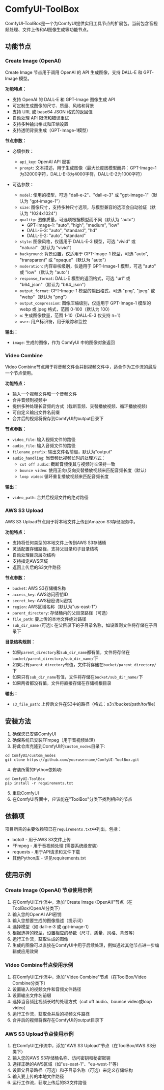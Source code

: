 # ComfyUI-ToolBox

ComfyUI-ToolBox是一个为ComfyUI提供实用工具节点的扩展包。当前包含音视频处理、文件上传和AI图像生成等功能节点。

## 功能节点

### Create Image (OpenAI)

Create Image 节点用于调用 OpenAI 的 API 生成图像，支持 DALL-E 和 GPT-Image 模型。

**功能特点：**
- 支持 OpenAI 的 DALL-E 和 GPT-Image 图像生成 API
- 可定制生成图像的尺寸、质量、风格和背景
- 支持 URL 或 base64 JSON 格式的返回值
- 自动处理 API 限流和错误重试
- 支持多种输出格式和压缩设置
- 支持透明背景生成（GPT-Image-1模型）

**节点参数：**
- 必填参数：
  - `api_key`: OpenAI API 密钥
  - `prompt`: 文本描述，用于生成图像（最大长度因模型而异：GPT-Image-1为32000字符，DALL-E-3为4000字符，DALL-E-2为1000字符）

- 可选参数：
  - `model`: 使用的模型，可选 "dall-e-2"、"dall-e-3" 或 "gpt-image-1"（默认为 "gpt-image-1"）
  - `size`: 图像尺寸，支持多种尺寸选项，与模型兼容的选项会自动验证（默认为 "1024x1024"）
  - `quality`: 图像质量，可选项根据模型而不同（默认为 "auto"）
    - GPT-Image-1: "auto", "high", "medium", "low"
    - DALL-E-3: "auto", "standard", "hd"
    - DALL-E-2: "auto", "standard"
  - `style`: 图像风格，仅适用于 DALL-E-3 模型，可选 "vivid" 或 "natural"（默认为 "vivid"）
  - `background`: 背景设置，仅适用于 GPT-Image-1 模型，可选 "auto", "transparent" 或 "opaque"（默认为 "auto"）
  - `moderation`: 内容审核级别，仅适用于 GPT-Image-1 模型，可选 "auto" 或 "low"（默认为 "auto"）
  - `response_format`: DALL-E 模型的返回格式，可选 "url" 或 "b64_json"（默认为 "b64_json"）
  - `output_format`: GPT-Image-1 模型的输出格式，可选 "png", "jpeg" 或 "webp"（默认为 "png"）
  - `output_compression`: 图像压缩级别，仅适用于 GPT-Image-1 模型的 webp 或 jpeg 格式，范围 0-100（默认为 100）
  - `n`: 生成图像数量，范围 1-10（DALL-E-3 仅支持 n=1）
  - `user`: 用户标识符，用于跟踪和监控

**输出：**
- `image`: 生成的图像，作为 ComfyUI 中的图像对象返回

### Video Combine

Video Combine节点用于将音频文件合并到视频文件中，适合作为工作流的最后一个节点使用。

**功能特点：**
- 输入一个视频文件和一个音频文件
- 合并音频到视频中
- 提供多种处理长音频的方式（截断音频、交替播放视频、循环播放视频）
- 可自定义输出文件名前缀
- 合并后的视频将保存到ComfyUI的output目录下

**节点参数：**
- `video_file`: 输入视频文件的路径
- `audio_file`: 输入音频文件的路径
- `filename_prefix`: 输出文件名前缀，默认为"output"
- `audio_handling`: 当音频比视频长时的处理方式：
  - `cut off audio`: 截断音频使其与视频时长保持一致
  - `bounce video`: 使用正向/反向交替播放视频来匹配音频长度（默认）
  - `loop video`: 循环重复播放视频来匹配音频长度

**输出：**
- `video_path`: 合并后视频文件的绝对路径

### AWS S3 Upload

AWS S3 Upload节点用于将本地文件上传到Amazon S3存储服务中。

**功能特点：**
- 支持将任何类型的本地文件上传到AWS S3存储桶
- 灵活配置存储路径，支持父目录和子目录结构
- 自动处理目录层次结构
- 支持指定AWS区域
- 返回上传后的S3文件路径

**节点参数：**
- `bucket`: AWS S3存储桶名称
- `access_key`: AWS访问密钥ID
- `secret_key`: AWS秘密访问密钥
- `region`: AWS区域名称（默认为"us-east-1"）
- `parent_directory`: 存储桶内的父目录路径（可选）
- `file_path`: 要上传的本地文件绝对路径
- `sub_dir_name` (可选): 在父目录下的子目录名称，如设置则文件将存储在子目录下

**目录结构规则：**
- 如果`parent_directory`和`sub_dir_name`都有值，文件将存储在`bucket/parent_directory/sub_dir_name/`下
- 如果只有`parent_directory`有值，文件将存储在`bucket/parent_directory/`下
- 如果只有`sub_dir_name`有值，文件将存储在`bucket/sub_dir_name/`下
- 如果两者都没有值，文件将直接存储在存储桶根目录

**输出：**
- `s3_file_path`: 上传后文件在S3中的路径（格式：s3://bucket/path/to/file）

## 安装方法

1. 确保您已安装ComfyUI
2. 确保系统已安装FFmpeg（用于音视频处理）
3. 将此仓库克隆到ComfyUI的`custom_nodes`目录下:
```
cd ComfyUI/custom_nodes
git clone https://github.com/yourusername/ComfyUI-ToolBox.git
```
4. 安装所需的Python依赖项:
```
cd ComfyUI-ToolBox
pip install -r requirements.txt
```
5. 重启ComfyUI
6. 在ComfyUI界面中，应该能在"ToolBox"分类下找到相应的节点

## 依赖项

项目所需的主要依赖项已在`requirements.txt`中列出，包括：
- boto3 - 用于AWS S3文件上传
- FFmpeg - 用于音视频处理 (需要系统级安装)
- requests - 用于API请求和文件下载
- 其他Python库 - 详见requirements.txt

## 使用示例

### Create Image (OpenAI) 节点使用示例
1. 在ComfyUI工作流中，添加"Create Image (OpenAI)"节点（在ToolBox/OpenAI分类下）
2. 输入您的OpenAI API密钥
3. 输入您想要生成的图像描述（提示词）
4. 选择模型（如 dall-e-3 或 gpt-image-1）
5. 根据选择的模型，设置相应的参数（尺寸、质量、风格、背景等）
6. 运行工作流，获取生成的图像
7. 生成的图像可以直接在ComfyUI中用于后续处理，例如通过其他节点进一步编辑或应用效果

### Video Combine节点使用示例
1. 在ComfyUI工作流中，添加"Video Combine"节点（在ToolBox/Video Combine分类下）
2. 设置输入的视频文件和音频文件路径
3. 设置输出文件名前缀
4. 选择当音频比视频长时的处理方式（cut off audio、bounce video或loop video）
5. 运行工作流，获取合并后的视频文件路径
6. 合并后的视频将保存在ComfyUI的output目录下

### AWS S3 Upload节点使用示例
1. 在ComfyUI工作流中，添加"AWS S3 Upload"节点（在ToolBox/AWS S3分类下）
2. 输入您的AWS S3存储桶名称、访问密钥和秘密密钥
3. 选择正确的AWS区域（如"us-east-1"、"eu-west-1"等）
4. 设置父目录路径（可选）和子目录名称（可选）来定义存储结构
5. 输入要上传的本地文件路径
6. 运行工作流，获取上传后的S3文件路径 